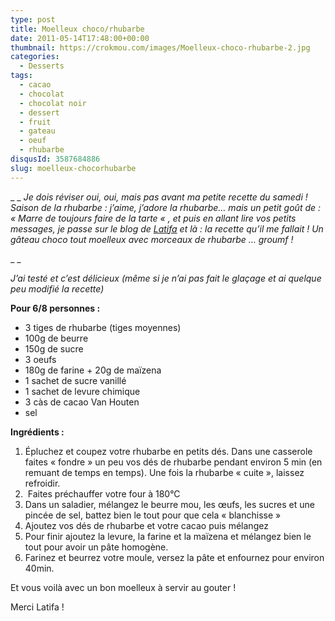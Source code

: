 ```yaml
---
type: post
title: Moelleux choco/rhubarbe
date: 2011-05-14T17:48:00+00:00
thumbnail: https://crokmou.com/images/Moelleux-choco-rhubarbe-2.jpg
categories:
  - Desserts
tags:
  - cacao
  - chocolat
  - chocolat noir
  - dessert
  - fruit
  - gateau
  - oeuf
  - rhubarbe
disqusId: 3587684886
slug: moelleux-chocorhubarbe
---
```


_ _ _Je dois réviser oui, oui, mais pas avant ma petite recette du samedi ! Saison de la rhubarbe : j’aime, j’adore la rhubarbe… mais un petit goût de : « Marre de toujours faire de la tarte « , et puis en allant lire vos petits messages, je passe sur le blog de [Latifa](http://www.mechouia.be/) et là : la recette qu’il me fallait ! Un gâteau choco tout moelleux avec morceaux de rhubarbe … groumf !_

_ _

_J’ai testé et c’est délicieux (même si je n’ai pas fait le glaçage et ai quelque peu modifié la recette)_

**Pour 6/8 personnes :**

*   3 tiges de rhubarbe (tiges moyennes)
*   100g de beurre
*   150g de sucre
*   3 oeufs
*   180g de farine + 20g de maïzena
*   1 sachet de sucre vanillé
*   1 sachet de levure chimique
*   3 càs de cacao Van Houten
*   sel

**Ingrédients :**

1.  Épluchez et coupez votre rhubarbe en petits dés. Dans une casserole faites « fondre » un peu vos dés de rhubarbe pendant environ 5 min (en remuant de temps en temps). Une fois la rhubarbe « cuite », laissez refroidir.
2.   Faites préchauffer votre four à 180°C
3.  Dans un saladier, mélangez le beurre mou, les œufs, les sucres et une pincée de sel, battez bien le tout pour que cela « blanchisse »
4.  Ajoutez vos dés de rhubarbe et votre cacao puis mélangez
5.  Pour finir ajoutez la levure, la farine et la maïzena et mélangez bien le tout pour avoir un pâte homogène.
6.  Farinez et beurrez votre moule, versez la pâte et enfournez pour environ 40min.

Et vous voilà avec un bon moelleux à servir au gouter !

Merci Latifa !